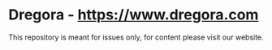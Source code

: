 # Dregora - https://www.dregora.com

This repository is meant for issues only, for content please visit our website.
